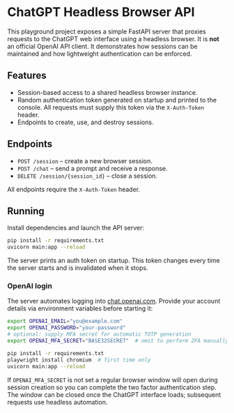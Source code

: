 # ChatGPT Headless Browser API

This playground project exposes a simple FastAPI server that proxies
requests to the ChatGPT web interface using a headless browser. It is
**not** an official OpenAI API client. It demonstrates how sessions can be
maintained and how lightweight authentication can be enforced.

## Features

- Session-based access to a shared headless browser instance.
- Random authentication token generated on startup and printed to the
  console. All requests must supply this token via the `X-Auth-Token`
  header.
- Endpoints to create, use, and destroy sessions.

## Endpoints

- `POST /session` – create a new browser session.
- `POST /chat` – send a prompt and receive a response.
- `DELETE /session/{session_id}` – close a session.

All endpoints require the `X-Auth-Token` header.

## Running

Install dependencies and launch the API server:

```bash
pip install -r requirements.txt
uvicorn main:app --reload
```

The server prints an auth token on startup. This token changes every time
the server starts and is invalidated when it stops.

### OpenAI login

The server automates logging into [chat.openai.com](https://chat.openai.com).
Provide your account details via environment variables before starting it:

```bash
export OPENAI_EMAIL="you@example.com"
export OPENAI_PASSWORD="your-password"
# optional: supply MFA secret for automatic TOTP generation
export OPENAI_MFA_SECRET="BASE32SECRET"  # omit to perform 2FA manually

pip install -r requirements.txt
playwright install chromium  # first time only
uvicorn main:app --reload
```

If `OPENAI_MFA_SECRET` is not set a regular browser window will open during
session creation so you can complete the two factor authentication step. The
window can be closed once the ChatGPT interface loads; subsequent requests use
headless automation.